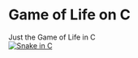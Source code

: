 Game of Life on C
==========
Just the Game of Life in C  
[![Snake in C](http://img.youtube.com/vi/TZifuj5G8yI/0.jpg)](http://www.youtube.com/watch?v=TZifuj5G8yI)

